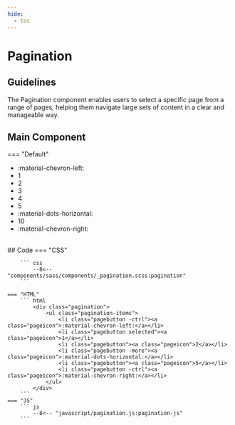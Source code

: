 ```yaml
---
hide:
  - toc
---
```

# Pagination
## Guidelines
The Pagination component enables users to select a specific page from a range of pages,
helping them navigate large sets of content in a clear and manageable way.

## Main Component
=== "Default"
    <div class="btn-grid-1">
        <div class="grid-items">
            <nav class="pagination">
                <ul class="pagination-items">
                    <li class="pagebutton -ctrl disabled"><a class="pageicon">:material-chevron-left:</a></li>
                    <li class="pagebutton selected"><a class="pageicon">1</a></li>
                    <li class="pagebutton"><a class="pageicon">2</a></li>
                    <li class="pagebutton"><a class="pageicon">3</a></li>
                    <li class="pagebutton"><a class="pageicon">4</a></li>
                    <li class="pagebutton"><a class="pageicon">5</a></li>
                    <li class="pagebutton -more"><a class="pageicon">:material-dots-horizontal:</a></li>
                    <li class="pagebutton"><a class="pageicon">10</a></li>
                    <li class="pagebutton -ctrl"><a class="pageicon">:material-chevron-right:</a></li>
                </ul>
            </nav>
        </div>
    </div>
    <br>
    ## Code
    === "CSS"

        ``` css
            --8<-- "components/sass/components/_pagination.scss:pagination"
        ```

    === "HTML"
        ``` html
            <div class="pagination">
                <ul class="pagination-items">
                    <li class="pagebutton -ctrl"><a class="pageicon">:material-chevron-left:</a></li>
                    <li class="pagebutton selected"><a class="pageicon">1</a></li>
                    <li class="pagebutton"><a class="pageicon">2</a></li>
                    <li class="pagebutton -more"><a class="pageicon">:material-dots-horizontal:</a></li>
                    <li class="pagebutton"><a class="pageicon">5</a></li>
                    <li class="pagebutton -ctrl"><a class="pageicon">:material-chevron-right:</a></li>
                </ul>
            </div>
        ```
    === "JS"
        ``` js
            --8<-- "javascript/pagination.js:pagination-js"
        ```
    